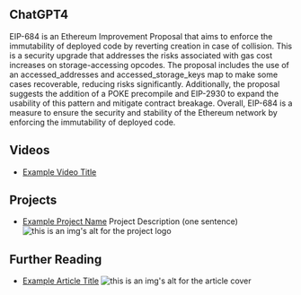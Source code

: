 ## ChatGPT4

EIP-684 is an Ethereum Improvement Proposal that aims to enforce the immutability of deployed code by reverting creation in case of collision. This is a security upgrade that addresses the risks associated with gas cost increases on storage-accessing opcodes. The proposal includes the use of an accessed_addresses and accessed_storage_keys map to make some cases recoverable, reducing risks significantly. Additionally, the proposal suggests the addition of a POKE precompile and EIP-2930 to expand the usability of this pattern and mitigate contract breakage. Overall, EIP-684 is a measure to ensure the security and stability of the Ethereum network by enforcing the immutability of deployed code.

## Videos

- [Example Video Title](https://www.youtube.com/watch?v=TDGq4aeevgY)

## Projects

- [Example Project Name](https://xxxx.xxx/xxxxx) Project Description (one sentence) ![this is an img's alt for the project logo](https://xxxx.xxx/project-logo.xxx)

## Further Reading

- [Example Article Title](https://xxxx.xxx/xxxxx) ![this is an img's alt for the article cover](https://xxxx.xxx/article-cover.xxx)
